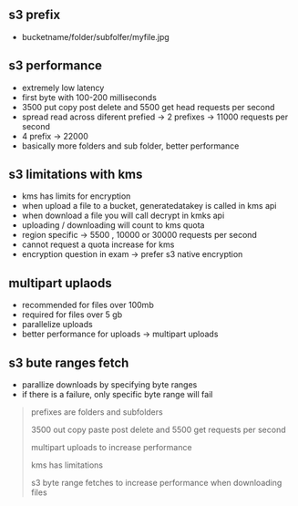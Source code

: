 ## s3 prefix

* bucketname/folder/subfolfer/myfile.jpg

## s3 performance

* extremely low latency
* first byte with 100-200 milliseconds
* 3500 put copy post delete and 5500 get head requests per second
* spread read across diferent prefied -> 2 prefixes -> 11000 requests per second
* 4 prefix -> 22000
* basically more folders and sub folder, better performance

## s3 limitations with kms

* kms has limits for encryption
* when upload a file to a bucket, generatedatakey is called in kms api
* when download a file you will call decrypt in kmks api
* uploading / downloading will count to kms quota
* region specific -> 5500 , 10000 or 30000 requests per second
* cannot request a quota increase for kms
* encryption question in exam -> prefer s3  native encryption

## multipart uplaods

* recommended for files over 100mb
* required for files over 5 gb
* parallelize uploads
* better performance for uploads -> multipart uploads

## s3 bute ranges fetch
* parallize downloads by specifying byte ranges
* if there is a failure, only specific byte range will fail

> prefixes are folders and subfolders
>
> 3500 out copy paste post delete and 5500 get requests per second
>
> multipart uploads to increase performance
>
> kms has limitations
>
> s3 byte range fetches to increase performance when downloading files